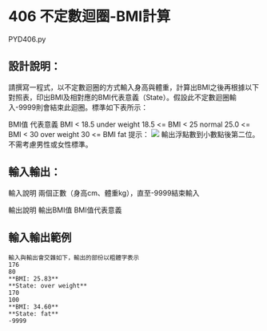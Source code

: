 # 406 不定數迴圈-BMI計算
PYD406.py
## 設計說明：
請撰寫一程式，以不定數迴圈的方式輸入身高與體重，計算出BMI之後再根據以下對照表，印出BMI及相對應的BMI代表意義（State）。假設此不定數迴圈輸入-9999則會結束此迴圈。標準如下表所示：

BMI值	代表意義
BMI < 18.5	under weight
18.5 <= BMI < 25	normal
25.0 <= BMI < 30	over weight
30 <= BMI	fat
提示： 
![](https://i.imgur.com/qLEszcw.png)
輸出浮點數到小數點後第二位。 不需考慮男性或女性標準。

## 輸入輸出：
輸入說明
兩個正數（身高cm、體重kg），直至-9999結束輸入

輸出說明
輸出BMI值
BMI值代表意義

## 輸入輸出範例
```
輸入與輸出會交雜如下，輸出的部份以粗體字表示
176
80
**BMI: 25.83**
**State: over weight**
170
100
**BMI: 34.60**
**State: fat**
-9999
```
